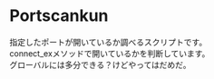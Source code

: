 # Portscankun  
指定したポートが開いているか調べるスクリプトです。  
connect_exメソッドで開いているかを判断しています。  
グローバルには多分できる？けどやってはだめだ。  
